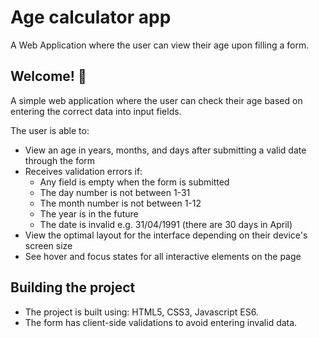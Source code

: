 # Age calculator app

A Web Application where the user can view their age upon filling a form.

## Welcome! 👋

A simple web application where the user can check their age based on entering the correct data into input fields.

The user is able to: 

- View an age in years, months, and days after submitting a valid date through the form
- Receives validation errors if:
  - Any field is empty when the form is submitted
  - The day number is not between 1-31
  - The month number is not between 1-12
  - The year is in the future
  - The date is invalid e.g. 31/04/1991 (there are 30 days in April)
- View the optimal layout for the interface depending on their device's screen size
- See hover and focus states for all interactive elements on the page



## Building the project

- The project is built using: HTML5, CSS3, Javascript ES6.
- The form has client-side validations to avoid entering invalid data.